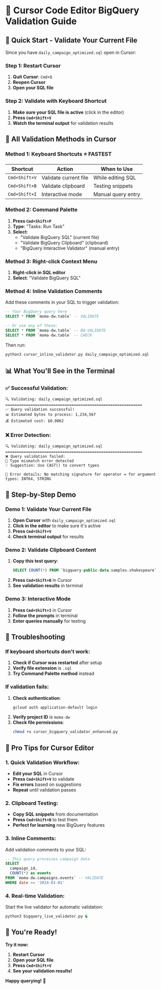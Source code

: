 # 🎯 **Cursor Code Editor BigQuery Validation Guide**

## 🚀 **Quick Start - Validate Your Current File**

Since you have `daily_campaign_optimized.sql` open in Cursor:

### **Step 1: Restart Cursor**
1. **Quit Cursor**: `Cmd+Q`
2. **Reopen Cursor**
3. **Open your SQL file**

### **Step 2: Validate with Keyboard Shortcut**
1. **Make sure your SQL file is active** (click in the editor)
2. **Press `Cmd+Shift+V`**
3. **Watch the terminal output** for validation results

## 🎯 **All Validation Methods in Cursor**

### **Method 1: Keyboard Shortcuts** ⭐ **FASTEST**

| Shortcut | Action | When to Use |
|----------|--------|-------------|
| `Cmd+Shift+V` | Validate current file | While editing SQL |
| `Cmd+Shift+B` | Validate clipboard | Testing snippets |
| `Cmd+Shift+I` | Interactive mode | Manual query entry |

### **Method 2: Command Palette**

1. **Press `Cmd+Shift+P`**
2. **Type**: "Tasks: Run Task"
3. **Select**: 
   - "Validate BigQuery SQL" (current file)
   - "Validate BigQuery Clipboard" (clipboard)
   - "BigQuery Interactive Validator" (manual entry)

### **Method 3: Right-click Context Menu**

1. **Right-click in SQL editor**
2. **Select**: "Validate BigQuery SQL"

### **Method 4: Inline Validation Comments**

Add these comments in your SQL to trigger validation:

```sql
-- Your BigQuery query here
SELECT * FROM `moma-dw.table` -- VALIDATE

-- Or use any of these:
SELECT * FROM `moma-dw.table` -- BQ-VALIDATE
SELECT * FROM `moma-dw.table` -- CHECK
```

Then run:
```bash
python3 cursor_inline_validator.py daily_campaign_optimized.sql
```

## 📊 **What You'll See in the Terminal**

### **✅ Successful Validation:**
```
🔍 Validating: daily_campaign_optimized.sql
============================================================
✅ Query validation successful!
📊 Estimated bytes to process: 1,234,567
💰 Estimated cost: $0.0062
```

### **❌ Error Detection:**
```
🔍 Validating: daily_campaign_optimized.sql
============================================================
❌ Query validation failed:
🔧 Type mismatch error detected
💡 Suggestion: Use CAST() to convert types

📝 Error details: No matching signature for operator = for argument types: INT64, STRING
```

## 🎯 **Step-by-Step Demo**

### **Demo 1: Validate Your Current File**

1. **Open Cursor** with `daily_campaign_optimized.sql`
2. **Click in the editor** to make sure it's active
3. **Press `Cmd+Shift+V`**
4. **Check terminal output** for results

### **Demo 2: Validate Clipboard Content**

1. **Copy this test query**:
   ```sql
   SELECT COUNT(*) FROM `bigquery-public-data.samples.shakespeare`
   ```
2. **Press `Cmd+Shift+B`** in Cursor
3. **See validation results** in terminal

### **Demo 3: Interactive Mode**

1. **Press `Cmd+Shift+I`** in Cursor
2. **Follow the prompts** in terminal
3. **Enter queries manually** for testing

## 🔧 **Troubleshooting**

### **If keyboard shortcuts don't work:**

1. **Check if Cursor was restarted** after setup
2. **Verify file extension** is `.sql`
3. **Try Command Palette method** instead

### **If validation fails:**

1. **Check authentication**:
   ```bash
   gcloud auth application-default login
   ```
2. **Verify project ID** is `moma-dw`
3. **Check file permissions**:
   ```bash
   chmod +x cursor_bigquery_validator_enhanced.py
   ```

## 🎯 **Pro Tips for Cursor Editor**

### **1. Quick Validation Workflow:**
- **Edit your SQL** in Cursor
- **Press `Cmd+Shift+V`** to validate
- **Fix errors** based on suggestions
- **Repeat** until validation passes

### **2. Clipboard Testing:**
- **Copy SQL snippets** from documentation
- **Press `Cmd+Shift+B`** to test them
- **Perfect for learning** new BigQuery features

### **3. Inline Comments:**
Add validation comments to your SQL:
```sql
-- This query processes campaign data
SELECT 
  campaign_id,
  COUNT(*) as events
FROM `moma-dw.campaigns.events` -- VALIDATE
WHERE date >= '2024-01-01'
```

### **4. Real-time Validation:**
Start the live validator for automatic validation:
```bash
python3 bigquery_live_validator.py &
```

## 🎉 **You're Ready!**

**Try it now:**
1. **Restart Cursor**
2. **Open your SQL file**
3. **Press `Cmd+Shift+V`**
4. **See your validation results!**

**Happy querying!** 🚀

